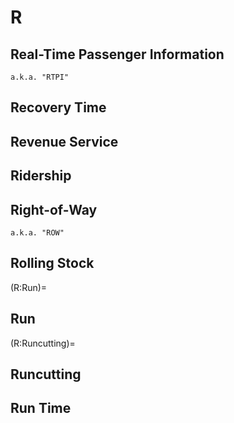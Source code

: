 # R

## Real-Time Passenger Information
```{tabbed} Definition
a.k.a. "RTPI"
```
## Recovery Time

## Revenue Service

## Ridership

## Right-of-Way
```{tabbed} Definition
a.k.a. "ROW"
```

## Rolling Stock

(R:Run)=
## Run


(R:Runcutting)=
## Runcutting


## Run Time
